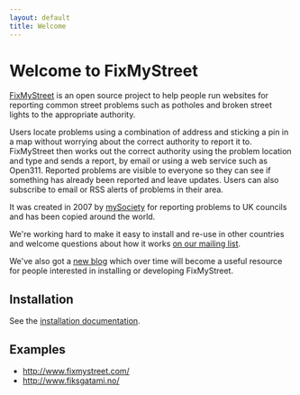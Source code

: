 ```yaml
---
layout: default
title: Welcome
---
```


Welcome to FixMyStreet
======================

[FixMyStreet](http://www.fixmystreet.com/) is an open source project to help
people run websites for reporting common street problems such as potholes and
broken street lights to the appropriate authority.

Users locate problems using a combination of address and sticking a pin in a
map without worrying about the correct authority to report it to. FixMyStreet
then works out the correct authority using the problem location and type and
sends a report, by email or using a web service such as Open311. Reported
problems are visible to everyone so they can see if something has already been
reported and leave updates. Users can also subscribe to email or RSS alerts of
problems in their area.

It was created in 2007 by [mySociety](http://www.mysociety.org/) for reporting
problems to UK councils and has been copied around the world.

We're working hard to make it easy to install and re-use in other
countries and welcome questions about how it works
[on our mailing list](https://secure.mysociety.org/admin/lists/mailman/listinfo/fixmystreet).

We've also got a [new blog](http://code.fixmystreet.com/) which over time will
become a useful resource for people interested in installing or developing
FixMyStreet.

Installation
------------

See the [installation documentation](install/).

Examples
--------

* <http://www.fixmystreet.com/>
* <http://www.fiksgatami.no/>

